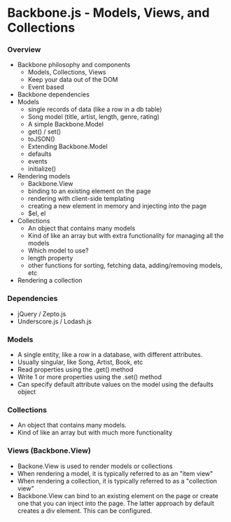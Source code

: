 Backbone.js - Models, Views, and Collections
===========

### Overview

* Backbone philosophy and components
	* Models, Collections, Views
	* Keep your data out of the DOM
	* Event based
* Backbone dependencies
* Models
	* single records of data (like a row in a db table)
	* Song model (title, artist, length, genre, rating)
	* A simple Backbone.Model
	* get() / set()
	* toJSON()
	* Extending Backbone.Model
	* defaults
	* events
	* initialize()
* Rendering models
	* Backbone.View
	* binding to an existing element on the page
	* rendering with client-side templating
	* creating a new element in memory and injecting into the page
	* $el, el
* Collections
	* An object that contains many models
	* Kind of like an array but with extra functionality for managing all the models
	* Which model to use?
	* length property
	* other functions for sorting, fetching data, adding/removing models, etc
* Rendering a collection
	
### Dependencies

* jQuery / Zepto.js
* Underscore.js / Lodash.js

### Models

* A single entity, like a row in a database, with different attributes.
* Usually singular, like Song, Artist, Book, etc
* Read properties using the .get() method
* Write 1 or more properties using the .set() method
* Can specify default attribute values on the model using the defaults object

### Collections

* An object that contains many models.
* Kind of like an array but with much more functionality

### Views (Backbone.View)

* Backone.View is used to render models or collections
* When rendering a model, it is typically referred to as an "item view"
* When rendering a collection, it is typically referred to as a "collection view"
* Backbone.View can bind to an existing element on the page or create one that you can inject into the page. The latter approach by default creates a div element. This can be configured.

